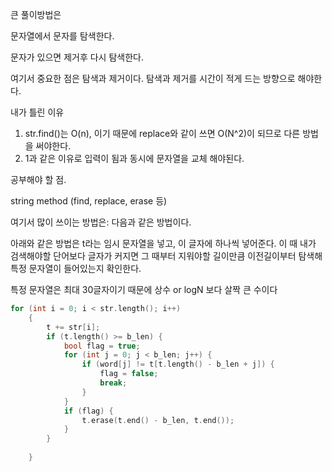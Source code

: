 큰 풀이방법은

문자열에서 문자를 탐색한다.

문자가 있으면 제거후 다시 탐색한다.

여기서 중요한 점은 탐색과 제거이다. 탐색과 제거를 시간이 적게 드는 방향으로 해야한다.

내가 틀린 이유

1. str.find()는 O(n), 이기 때문에 replace와 같이 쓰면 O(N^2)이 되므로 다른 방법을 써야한다.
2. 1과 같은 이유로 입력이 됨과 동시에 문자열을 교체 해야된다.

공부해야 할 점.

string method (find, replace, erase  등)

여기서 많이 쓰이는 방법은: 다음과 같은 방법이다.

아래와 같은 방법은 t라는 임시 문자열을 넣고, 이 글자에 하나씩 넣어준다. 이 때 내가 검색해야할 단어보다 글자가 커지면 그 때부터 지워야할 길이만큼 이전길이부터 탐색해 특정 문자열이 들어있는지 확인한다.

특정 문자열은 최대 30글자이기 때문에 상수 or logN 보다 살짝 큰 수이다

```cpp
for (int i = 0; i < str.length(); i++)
	{
		t += str[i];
		if (t.length() >= b_len) {
			bool flag = true;
			for (int j = 0; j < b_len; j++) {
				if (word[j] != t[t.length() - b_len + j]) {
					flag = false;
					break;
				}
			}
			if (flag) {
				t.erase(t.end() - b_len, t.end());
			}
		}
		
	}
```
